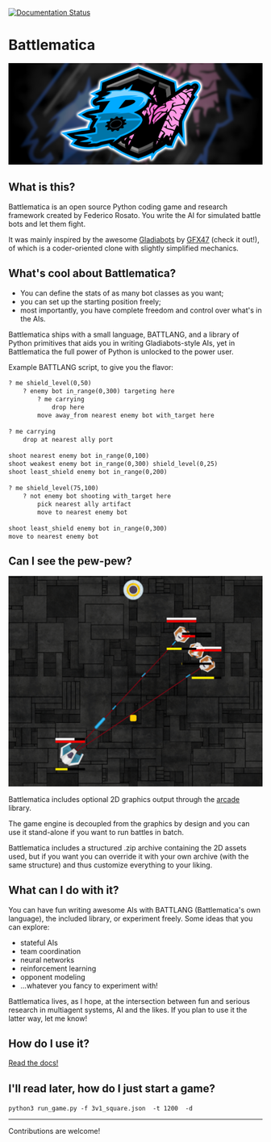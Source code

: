 [![Documentation Status](https://readthedocs.org/projects/battlematica/badge/?version=latest)](https://battlematica.readthedocs.io/en/latest/?badge=latest)

# Battlematica

![alt text](https://github.com/f-rosato/battlematica/blob/master/battlematica_banner.png)

## What is this?

Battlematica is an open source Python coding game and research framework created by Federico Rosato. 
You write the AI for simulated battle bots and let them fight.

It was mainly inspired by the awesome [Gladiabots](https://gladiabots.com/)
 by [GFX47](https://github.com/GFX47) (check it out!), of which is a coder-oriented clone with slightly simplified mechanics.

## What's cool about Battlematica?
 
- You can define the stats of as many bot classes as you want;
- you can set up the starting position freely;
- most importantly, you have complete freedom and control over what's in the AIs.

Battlematica ships with a small language, BATTLANG, and a library of Python primitives that aids you in writing Gladiabots-style AIs, yet in Battlematica the full power of Python is unlocked to the power user.

Example BATTLANG script, to give you the flavor:

    ? me shield_level(0,50)
        ? enemy bot in_range(0,300) targeting here
            ? me carrying
                drop here
            move away_from nearest enemy bot with_target here
    
    ? me carrying
        drop at nearest ally port
    
    shoot nearest enemy bot in_range(0,100)
    shoot weakest enemy bot in_range(0,300) shield_level(0,25)
    shoot least_shield enemy bot in_range(0,200)
    
    ? me shield_level(75,100)
        ? not enemy bot shooting with_target here
            pick nearest ally artifact
            move to nearest enemy bot
    
    shoot least_shield enemy bot in_range(0,300)
    move to nearest enemy bot

## Can I see the pew-pew?

![alt text](https://github.com/f-rosato/battlematica/blob/master/screenshot.PNG)

Battlematica includes optional 2D graphics output through the [arcade](https://arcade.academy/) library.
 
The game engine is decoupled from the graphics by design and you can use it stand-alone if you want to run battles in batch.

Battlematica includes a structured .zip archive containing the 2D assets used, but if you want you can override it with your own archive (with the same structure) and thus customize everything to your liking.


## What can I do with it?

You can have fun writing awesome AIs with BATTLANG (Battlematica's own language), the included library, or experiment freely.
Some ideas that you can explore:

- stateful AIs
- team coordination
- neural networks
- reinforcement learning
- opponent modeling
- ...whatever you fancy to experiment with!

Battlematica lives, as I hope, at the intersection between fun and serious research in multiagent systems, AI and the likes. If you plan to use it the latter way, let me know!

## How do I use it?

[Read the docs!](https://battlematica.readthedocs.io/en/latest/)


## I'll read later, how do I just start a game?

`python3 run_game.py -f 3v1_square.json  -t 1200  -d`

---
Contributions are welcome!